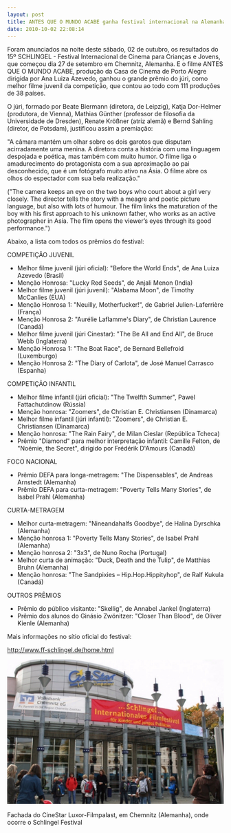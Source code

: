 ```yaml
---
layout: post
title: ANTES QUE O MUNDO ACABE ganha festival internacional na Alemanha
date: 2010-10-02 22:08:14
---
```

Foram anunciados na noite deste sábado, 02 de outubro, os resultados do 15º SCHLINGEL - Festival Internacional de Cinema para Crianças e Jovens, que começou dia 27 de setembro em Chemnitz, Alemanha. E o filme ANTES QUE O MUNDO ACABE, produção da Casa de Cinema de Porto Alegre dirigida por Ana Luiza Azevedo, ganhou o grande prêmio do júri, como melhor filme juvenil da competição, que contou ao todo com 111 produções de 38 países.

O júri, formado por Beate Biermann (diretora, de Leipzig), Katja Dor-Helmer (produtora, de Vienna), Mathias Günther (professor de filosofia da Universidade de Dresden), Renate Krößner (atriz alemã) e Bernd Sahling (diretor, de Potsdam), justificou assim a premiação:

"A câmara mantém um olhar sobre os dois garotos que disputam acirradamente uma menina. A diretora conta a história com uma linguagem despojada e poética, mas também com muito humor. O filme liga o amadurecimento do protagonista com a sua aproximação ao pai desconhecido, que é um fotógrafo muito ativo na Ásia. O filme abre os olhos do espectador com sua bela realização."

("The camera keeps an eye on the two boys who court about a girl very closely. The director tells the story with a meagre and poetic picture language, but also with lots of humour. The film links the maturation of the boy with his first approach to his unknown father, who works as an active photographer in Asia. The film opens the viewer’s eyes through its good performance.")

Abaixo, a lista com todos os prêmios do festival:

COMPETIÇÃO JUVENIL

* Melhor filme juvenil (júri oficial): "Before the World Ends", de Ana Luiza Azevedo (Brasil)
* Menção Honrosa: "Lucky Red Seeds", de Anjali Menon (India)
* Melhor filme juvenil (júri juvenil): "Alabama Moon", de Timothy McCanlies (EUA)
* Menção Honrosa 1: "Neuilly, Motherfucker!", de Gabriel Julien-Laferrière (França)
* Menção Honrosa 2: "Aurélie Laflamme's Diary", de Christian Laurence (Canadá)
* Melhor filme juvenil (júri Cinestar): "The Be All and End All", de Bruce Webb (Inglaterra)
* Menção Honrosa 1: "The Boat Race", de Bernard Bellefroid (Luxemburgo)
* Menção Honrosa 2: "The Diary of Carlota", de José Manuel Carrasco (Espanha)

COMPETIÇÃO INFANTIL

* Melhor filme infantil (júri oficial): "The Twelfth Summer", Pawel Fattachutdinow (Rússia)
* Menção honrosa: "Zoomers", de Christian E. Christiansen (Dinamarca)
* Melhor filme infantil (júri infantil): "Zoomers", de Christian E. Christiansen (Dinamarca)
* Menção honrosa: "The Rain Fairy", de Milan Cieslar (República Tcheca)
* Prêmio "Diamond" para melhor interpretação infantil: Camille Felton, de "Noémie, the Secret", dirigido por Frédérik D'Amours (Canadá)

FOCO NACIONAL

* Prêmio DEFA para longa-metragem: "The Dispensables", de Andreas Arnstedt (Alemanha)
* Prêmio DEFA para curta-metragem: "Poverty Tells Many Stories", de Isabel Prahl (Alemanha)

CURTA-METRAGEM

* Melhor curta-metragem: "Nineandahalfs Goodbye", de Halina Dyrschka (Alemanha)
* Menção honrosa 1: "Poverty Tells Many Stories", de Isabel Prahl (Alemanha)
* Menção honrosa 2: "3x3", de Nuno Rocha (Portugal)
* Melhor curta de animação: "Duck, Death and the Tulip", de Matthias Bruhn (Alemanha)
* Menção honrosa: "The Sandpixies – Hip.Hop.Hippityhop", de Ralf Kukula (Canadá)

OUTROS PRÊMIOS

* Prêmio do público visitante: "Skellig", de Annabel Jankel (Inglaterra)
* Prêmio dos alunos do Ginásio Zwönitzer: "Closer Than Blood", de Oliver Kienle (Alemanha)

Mais informações no sítio oficial do festival:

http://www.ff-schlingel.de/home.html



![](/uploads/chemnitz.jpg)

Fachada do CineStar Luxor-Filmpalast, em Chemnitz (Alemanha), onde ocorre o Schlingel Festival